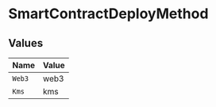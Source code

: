 # SmartContractDeployMethod


## Values

| Name   | Value  |
| ------ | ------ |
| `Web3` | web3   |
| `Kms`  | kms    |